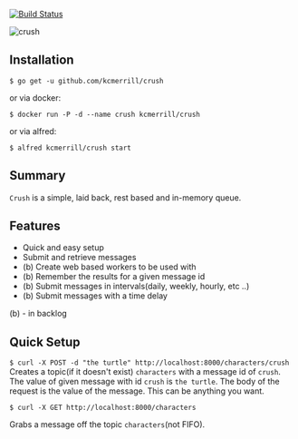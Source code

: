 [![Build Status](https://travis-ci.org/kcmerrill/crush.svg?branch=master)](https://travis-ci.org/kcmerrill/crush)

![crush](https://raw.githubusercontent.com/kcmerrill/queued/master/assets/crush.jpg)

## Installation
`$ go get -u github.com/kcmerrill/crush`

or via docker:

`$ docker run -P -d --name crush kcmerrill/crush`

or via alfred:

`$ alfred kcmerrill/crush start`

## Summary
`Crush` is a simple, laid back, rest based and in-memory queue.

## Features
 - Quick and easy setup
 - Submit and retrieve messages
 - (b) Create web based workers to be used with
 - (b) Remember the results for a given message id
 - (b) Submit messages in intervals(daily, weekly, hourly, etc ..)
 - (b) Submit messages with a time delay

(b) - in backlog

## Quick Setup

`$ curl -X POST -d "the turtle" http://localhost:8000/characters/crush`
Creates a topic(if it doesn't exist) `characters` with a message id of `crush`. The value of given message with id `crush` is `the turtle`. The body of the request is the value of the message. This can be anything you want.

`$ curl -X GET http://localhost:8000/characters`

Grabs a message off the topic `characters`(not FIFO).
